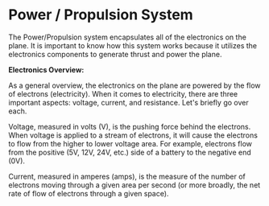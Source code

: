 # Power / Propulsion System

The Power/Propulsion system encapsulates all of the electronics on the plane. It is important to know how this system works because it utilizes the electronics components to generate thrust and power the plane.

**Electronics Overview:**

As a general overview, the electronics on the plane are powered by the flow of electrons \(electricity\). When it comes to electricity, there are three important aspects: voltage, current, and resistance. Let's briefly go over each.

Voltage, measured in volts \(V\), is the pushing force behind the electrons. When voltage is applied to a stream of electrons, it will cause the electrons to flow from the higher to lower voltage area. For example, electrons flow from the positive \(5V, 12V, 24V, etc.\) side of a battery to the negative end \(0V\).

Current, measured in amperes \(amps\), is the measure of the number of electrons moving through a given area per second \(or more broadly, the net rate of flow of electrons through a given space\).

